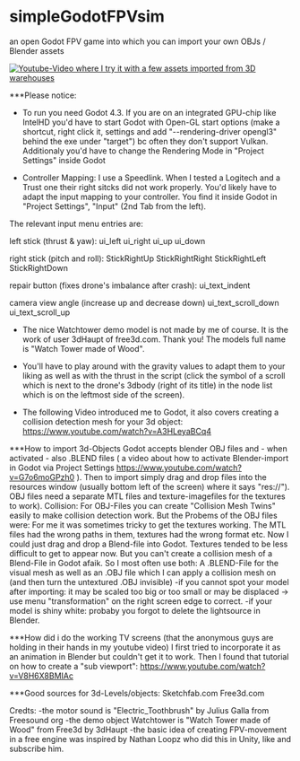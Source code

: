 # simpleGodotFPVsim
an open Godot FPV game into which you can import your own OBJs / Blender assets


[![Youtube-Video where I try it with a few assets imported from 3D warehouses](http://img.youtube.com/vi/YDV4oYfQaaI/1.jpg)](https://www.youtube.com/watch?v=YDV4oYfQaaI)
 

***Please notice:
- To run you need Godot 4.3. If you are on an integrated GPU-chip like IntelHD you'd have to start Godot with Open-GL start options (make a shortcut, right click it, settings and add "--rendering-driver opengl3" behind the exe under "target") bc often they don't support Vulkan. Additionaly you'd have to change the Rendering Mode in "Project Settings" inside Godot

- Controller Mapping: I use a Speedlink. When I tested a Logitech and a Trust one their right sitcks did not work properly. You'd likely have to adapt the input mapping to your controller. You find it inside Godot in "Project Settings", "Input" (2nd Tab from the left). 

The relevant input menu entries are:


left stick (thrust & yaw):
ui_left
ui_right
ui_up
ui_down


right stick (pitch and roll):
StickRightUp
StickRightRight
StickRightLeft
StickRightDown


repair button (fixes drone's imbalance after crash):
ui_text_indent


camera view angle (increase up and decrease down)
ui_text_scroll_down
ui_text_scroll_up




- The nice Watchtower demo model is not made by me of course. It is the work of user 3dHaupt of free3d.com. Thank you! The models full name is "Watch Tower made of Wood".
 
- You'll have to play around with the gravity values to adapt them to your liking as well as with the thrust in the script (click the symbol of a scroll which is next to the drone's 3dbody (right of its title) in the node list which is on the leftmost side of the screen).

- The following Video introduced me to Godot, it also covers creating a collision detection mesh for your 3d object: https://www.youtube.com/watch?v=A3HLeyaBCq4


***How to import 3d-Objects
Godot accepts blender OBJ files and - when activated - also .BLEND files ( a video about how to activate Blender-import in Godot via Project Settings https://www.youtube.com/watch?v=G7o6moGPzh0 ).
Then to import simply drag and drop files into the resources window (usually bottom left of the screen) where it says "res://"). OBJ files need a separate MTL files and texture-imagefiles for the textures to work). 
Collision: For OBJ-Files you can create "Collision Mesh Twins" easily to make collision detection work. But the Probems of the OBJ files were: For me it was sometimes tricky to get the textures working. The MTL files had the wrong paths in them, textures had the wrong format etc.
Now I could just drag and drop a Blend-file into Godot. Textures tended to be less difficult to get to appear now.
But you can't create a collision mesh of a Blend-File in Godot afaik. So I most often use both: A .BLEND-File for the visual mesh as well as an .OBJ file which I can apply a collision mesh on (and then turn the untextured .OBJ invisible)
-if you cannot spot your model after importing: it may be scaled too big or too small or may be displaced -> use menu "transformation" on the right screen edge to correct.
-if your model is shiny white: probaby you forgot to delete the lightsource in Blender.

***How did i do the working TV screens (that the anonymous guys are holding in their hands in my youtube video)
I first tried to incorporate it as an animation in Blender but couldn't get it to work. Then I found that tutorial on how to create a "sub viewport":
https://www.youtube.com/watch?v=V8H6X8BMIAc



***Good sources for 3d-Levels/objects:
Sketchfab.com
Free3d.com


Credts:
-the motor sound is "Electric_Toothbrush" by Julius Galla from Freesound org
-the demo object Watchtower is "Watch Tower made of Wood" from Free3d by 3dHaupt
-the basic idea of creating FPV-movement in a free engine was inspired by Nathan Loopz who did this in Unity, like and subscribe him. 
